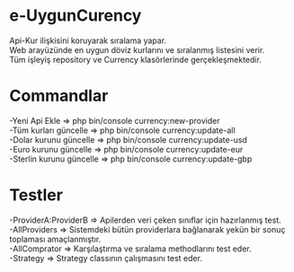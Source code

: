 # e-UygunCurency
Api-Kur ilişkisini koruyarak sıralama yapar.<br>
Web arayüzünde en uygun döviz kurlarını ve sıralanmış listesini verir.<br>
Tüm işleyiş repository ve Currency klasörlerinde gerçekleşmektedir.<br>

# Commandlar
-Yeni Api Ekle           => php bin/console currency:new-provider <br>
-Tüm kurları güncelle    => php bin/console currency:update-all<br>
-Dolar kurunu güncelle   => php bin/console currency:update-usd<br>
-Euro kurunu güncelle    => php bin/console currency:update-eur<br>
-Sterlin kurunu güncelle => php bin/console currency:update-gbp<br>

# Testler
-ProviderA:ProviderB => Apilerden veri çeken sınıflar için hazırlanmış test.<br>
-AllProviders => Sistemdeki bütün providerlara bağlanarak yekün bir sonuç toplaması amaçlanmıştır.<br>
-AllComprator => Karşılaştırma ve sıralama methodlarını test eder.<br>
-Strategy => Strategy classının çalışmasını test eder.<br>
